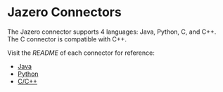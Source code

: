 # Jazero Connectors
The Jazero connector supports 4 languages: Java, Python, C, and C++.
The C connector is compatible with C++.

Visit the _README_ of each connector for reference:

- <a href="https://github.com/EDAO-Project/Jazero/blob/main/JDLC/java/README.md">Java</a>
- <a href="https://github.com/EDAO-Project/Jazero/blob/main/JDLC/python/README.md">Python</a>
- <a href="https://github.com/EDAO-Project/Jazero/blob/main/JDLC/c/README.md">C/C++</a>
